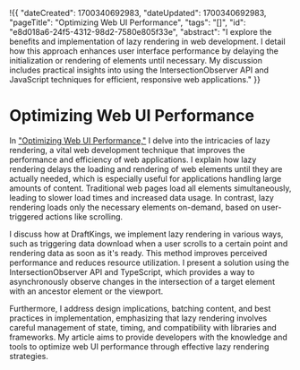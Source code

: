 !{{
    "dateCreated": 1700340692983,
    "dateUpdated": 1700340692983,
    "pageTitle": "Optimizing Web UI Performance",
    "tags": "[]",
    "id": "e8d018a6-24f5-4312-98d2-7580e805f33e",
    "abstract": "I explore the benefits and implementation of lazy rendering in web development. I detail how this approach enhances user interface performance by delaying the initialization or rendering of elements until necessary. My discussion includes practical insights into using the IntersectionObserver API and JavaScript techniques for efficient, responsive web applications."
}}

# Optimizing Web UI Performance

In ["Optimizing Web UI Performance,"](https://medium.com/draftkings-engineering/lazy-rendering-web-uis-with-intersectionobserver-api-bc69a4b61325) I delve into the intricacies of lazy rendering, a vital web development technique that improves the performance and efficiency of web applications. I explain how lazy rendering delays the loading and rendering of web elements until they are actually needed, which is especially useful for applications handling large amounts of content. Traditional web pages load all elements simultaneously, leading to slower load times and increased data usage. In contrast, lazy rendering loads only the necessary elements on-demand, based on user-triggered actions like scrolling.

I discuss how at DraftKings, we implement lazy rendering in various ways, such as triggering data download when a user scrolls to a certain point and rendering data as soon as it's ready. This method improves perceived performance and reduces resource utilization. I present a solution using the IntersectionObserver API and TypeScript, which provides a way to asynchronously observe changes in the intersection of a target element with an ancestor element or the viewport.

Furthermore, I address design implications, batching content, and best practices in implementation, emphasizing that lazy rendering involves careful management of state, timing, and compatibility with libraries and frameworks. My article aims to provide developers with the knowledge and tools to optimize web UI performance through effective lazy rendering strategies.
